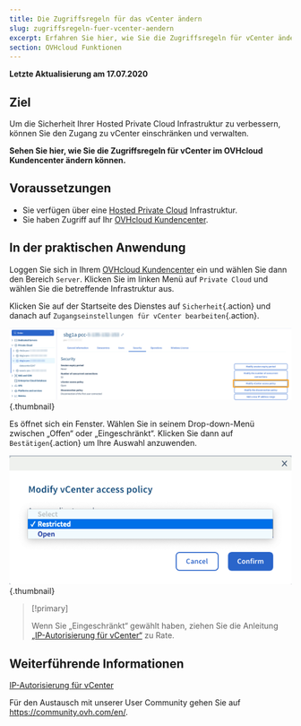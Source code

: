 ```yaml
---
title: Die Zugriffsregeln für das vCenter ändern
slug: zugriffsregeln-fuer-vcenter-aendern
excerpt: Erfahren Sie hier, wie Sie die Zugriffsregeln für vCenter ändern können
section: OVHcloud Funktionen
---
```


**Letzte Aktualisierung am 17.07.2020**

## Ziel

Um die Sicherheit Ihrer Hosted Private Cloud Infrastruktur zu verbessern, können Sie den Zugang zu vCenter einschränken und verwalten.

**Sehen Sie hier, wie Sie die Zugriffsregeln für vCenter im OVHcloud Kundencenter ändern können.**

## Voraussetzungen

- Sie verfügen über eine [Hosted Private Cloud](https://www.ovhcloud.com/de/enterprise/products/hosted-private-cloud/) Infrastruktur.
- Sie haben Zugriff auf Ihr [OVHcloud Kundencenter](https://www.ovh.com/auth/?action=gotomanager).

## In der praktischen Anwendung

Loggen Sie sich in Ihrem [OVHcloud Kundencenter](https://www.ovh.com/auth/?action=gotomanager) ein und wählen Sie dann den Bereich `Server`. Klicken Sie im linken Menü auf `Private Cloud` und wählen Sie die betreffende Infrastruktur aus.

Klicken Sie auf der Startseite des Dienstes auf `Sicherheit`{.action} und danach auf `Zugangseinstellungen für vCenter bearbeiten`{.action}.

![Zugangseinstellungen bearbeiten](images/modifypolicy-01.png){.thumbnail}

Es öffnet sich ein Fenster. Wählen Sie in seinem Drop-down-Menü zwischen „Offen“ oder „Eingeschränkt“. Klicken Sie dann auf `Bestätigen`{.action} um Ihre Auswahl anzuwenden.

![Zugangseinstellungen bearbeiten](images/modifypolicy-02.png){.thumbnail}

> [!primary]
>
> Wenn Sie „Eingeschränkt“ gewählt haben, ziehen Sie die Anleitung [„IP-Autorisierung für vCenter“](../verbindung-von-ip-zum-vcenter-erlauben/) zu Rate.
> 

## Weiterführende Informationen

[IP-Autorisierung für vCenter](../verbindung-von-ip-zum-vcenter-erlauben/)

Für den Austausch mit unserer User Community gehen Sie auf  <https://community.ovh.com/en/>.
